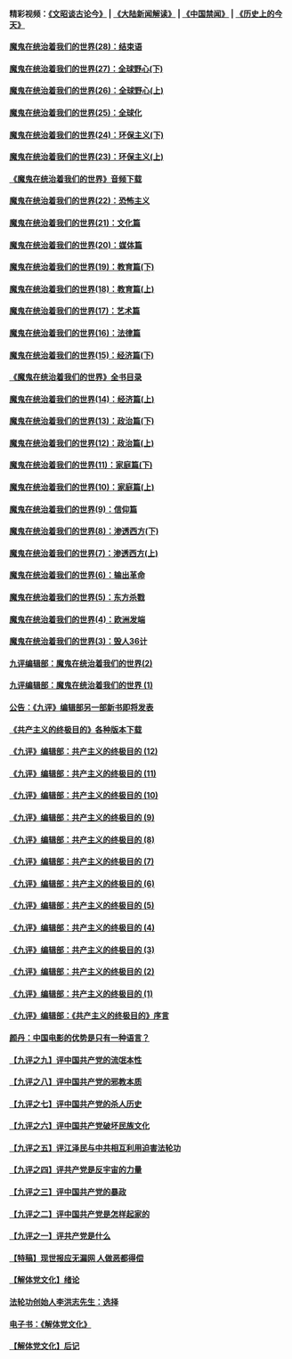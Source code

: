#### 精彩视频：[《文昭谈古论今》](https://github.com/gfw-breaker/wenzhao/blob/master/README.md?t=01300630) | [《大陆新闻解读》](https://github.com/gfw-breaker/ntdtv-comedy/blob/master/README.md?t=01300630) | [《中国禁闻》](https://github.com/gfw-breaker/ntdtv-news/blob/master/README.md?t=01300630) | [《历史上的今天》](https://github.com/gfw-breaker/today-in-history/blob/master/README.md?t=01300630) 

#### [魔鬼在统治着我们的世界(28)：结束语](../pages/nsc422/n10936246.md?t=01300630) 

#### [魔鬼在统治着我们的世界(27)：全球野心(下)](../pages/nsc422/n10928319.md?t=01300630) 

#### [魔鬼在统治着我们的世界(26)：全球野心(上)](../pages/nsc422/n10900318.md?t=01300630) 

#### [魔鬼在统治着我们的世界(25)：全球化](../pages/nsc422/n10788205.md?t=01300630) 

#### [魔鬼在统治着我们的世界(24)：环保主义(下)](../pages/nsc422/n10695307.md?t=01300630) 

#### [魔鬼在统治着我们的世界(23)：环保主义(上)](../pages/nsc422/n10688613.md?t=01300630) 

#### [《魔鬼在统治着我们的世界》音频下载](../pages/nsc422/n10635553.md?t=01300630) 

#### [魔鬼在统治着我们的世界(22)：恐怖主义](../pages/nsc422/n10614727.md?t=01300630) 

#### [魔鬼在统治着我们的世界(21)：文化篇](../pages/nsc422/n10597706.md?t=01300630) 

#### [魔鬼在统治着我们的世界(20)：媒体篇](../pages/nsc422/n10586579.md?t=01300630) 

#### [魔鬼在统治着我们的世界(19)：教育篇(下)](../pages/nsc422/n10564808.md?t=01300630) 

#### [魔鬼在统治着我们的世界(18)：教育篇(上)](../pages/nsc422/n10526970.md?t=01300630) 

#### [魔鬼在统治着我们的世界(17)：艺术篇](../pages/nsc422/n10499093.md?t=01300630) 

#### [魔鬼在统治着我们的世界(16)：法律篇](../pages/nsc422/n10485969.md?t=01300630) 

#### [魔鬼在统治着我们的世界(15)：经济篇(下)](../pages/nsc422/n10469975.md?t=01300630) 

#### [《魔鬼在统治着我们的世界》全书目录](../pages/nsc422/n10464261.md?t=01300630) 

#### [魔鬼在统治着我们的世界(14)：经济篇(上)](../pages/nsc422/n10457370.md?t=01300630) 

#### [魔鬼在统治着我们的世界(13)：政治篇(下)](../pages/nsc422/n10448270.md?t=01300630) 

#### [魔鬼在统治着我们的世界(12)：政治篇(上)](../pages/nsc422/n10444576.md?t=01300630) 

#### [魔鬼在统治着我们的世界(11)：家庭篇(下)](../pages/nsc422/n10440961.md?t=01300630) 

#### [魔鬼在统治着我们的世界(10)：家庭篇(上)](../pages/nsc422/n10435448.md?t=01300630) 

#### [魔鬼在统治着我们的世界(9)：信仰篇](../pages/nsc422/n10432159.md?t=01300630) 

#### [魔鬼在统治着我们的世界(8)：渗透西方(下)](../pages/nsc422/n10429603.md?t=01300630) 

#### [魔鬼在统治着我们的世界(7)：渗透西方(上)](../pages/nsc422/n10426013.md?t=01300630) 

#### [魔鬼在统治着我们的世界(6)：输出革命](../pages/nsc422/n10421536.md?t=01300630) 

#### [魔鬼在统治着我们的世界(5)：东方杀戮](../pages/nsc422/n10417707.md?t=01300630) 

#### [魔鬼在统治着我们的世界(4)：欧洲发端](../pages/nsc422/n10414890.md?t=01300630) 

#### [魔鬼在统治着我们的世界(3)：毁人36计](../pages/nsc422/n10411583.md?t=01300630) 

#### [九评编辑部：魔鬼在统治着我们的世界(2)](../pages/nsc422/n10410036.md?t=01300630) 

#### [九评编辑部：魔鬼在统治着我们的世界 (1)](../pages/nsc422/n10406825.md?t=01300630) 

#### [公告：《九评》编辑部另一部新书即将发表](../pages/nsc422/n10405104.md?t=01300630) 

#### [《共产主义的终极目的》各种版本下载](../pages/nsc422/n10022138.md?t=01300630) 

#### [《九评》编辑部：共产主义的终极目的 (12)](../pages/nsc422/n9933272.md?t=01300630) 

#### [《九评》编辑部：共产主义的终极目的 (11)](../pages/nsc422/n9924973.md?t=01300630) 

#### [《九评》编辑部：共产主义的终极目的 (10)](../pages/nsc422/n9920883.md?t=01300630) 

#### [《九评》编辑部：共产主义的终极目的 (9)](../pages/nsc422/n9916363.md?t=01300630) 

#### [《九评》编辑部：共产主义的终极目的 (8)](../pages/nsc422/n9912488.md?t=01300630) 

#### [《九评》编辑部：共产主义的终极目的 (7)](../pages/nsc422/n9901176.md?t=01300630) 

#### [《九评》编辑部：共产主义的终极目的 (6)](../pages/nsc422/n9899359.md?t=01300630) 

#### [《九评》编辑部：共产主义的终极目的 (5)](../pages/nsc422/n9893174.md?t=01300630) 

#### [《九评》编辑部：共产主义的终极目的 (4)](../pages/nsc422/n9891246.md?t=01300630) 

#### [《九评》编辑部：共产主义的终极目的 (3)](../pages/nsc422/n9879879.md?t=01300630) 

#### [《九评》编辑部：共产主义的终极目的 (2)](../pages/nsc422/n9876205.md?t=01300630) 

#### [《九评》编辑部：共产主义的终极目的 (1)](../pages/nsc422/n9865857.md?t=01300630) 

#### [《九评》编辑部：《共产主义的终极目的》序言](../pages/nsc422/n9862666.md?t=01300630) 

#### [颜丹：中国电影的优势是只有一种语言？](../pages/nsc422/n9583062.md?t=01300630) 

#### [【九评之九】评中国共产党的流氓本性](../pages/nsc422/n737542.md?t=01300630) 

#### [【九评之八】评中国共产党的邪教本质](../pages/nsc422/n735942.md?t=01300630) 

#### [【九评之七】评中国共产党的杀人历史](../pages/nsc422/n733806.md?t=01300630) 

#### [【九评之六】评中国共产党破坏民族文化](../pages/nsc422/n731667.md?t=01300630) 

#### [【九评之五】评江泽民与中共相互利用迫害法轮功](../pages/nsc422/n730058.md?t=01300630) 

#### [【九评之四】评共产党是反宇宙的力量](../pages/nsc422/n727814.md?t=01300630) 

#### [【九评之三】评中国共产党的暴政](../pages/nsc422/n725597.md?t=01300630) 

#### [【九评之二】评中国共产党是怎样起家的](../pages/nsc422/n723946.md?t=01300630) 

#### [【九评之一】评共产党是什么](../pages/nsc422/n722529.md?t=01300630) 

#### [【特稿】现世报应无漏网 人做恶都得偿](../pages/nsc422/n4215167.md?t=01300630) 

#### [【解体党文化】绪论](../pages/nsc422/n1449356.md?t=01300630) 

#### [法轮功创始人李洪志先生：选择](../pages/nsc422/n3580738.md?t=01300630) 

#### [电子书：《解体党文化》](../pages/nsc422/n1573484.md?t=01300630) 

#### [【解体党文化】后记](../pages/nsc422/n1531999.md?t=01300630) 

